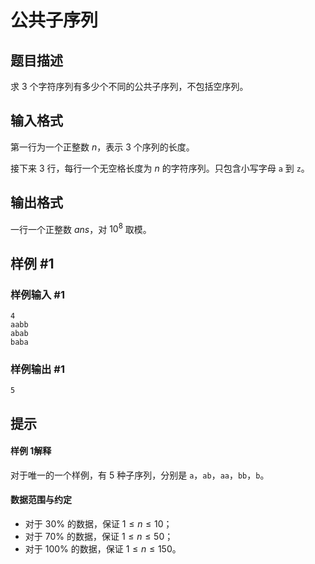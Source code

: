 # 公共子序列

## 题目描述

求 $3$ 个字符序列有多少个不同的公共子序列，不包括空序列。

## 输入格式

第一行为一个正整数 $n$，表示 $3$ 个序列的长度。

接下来 $3$ 行，每行一个无空格长度为 $n$ 的字符序列。只包含小写字母 `a` 到 `z`。

## 输出格式

一行一个正整数 $ans$，对 $10^8$ 取模。

## 样例 #1

### 样例输入 #1
```
4   
aabb   
abab   
baba
```

### 样例输出 #1

```
5
```

## 提示

#### 样例 1解释

对于唯一的一个样例，有 $5$ 种子序列，分别是 `a`，`ab`，`aa`，`bb`，`b`。

#### 数据范围与约定

- 对于 $30\%$ 的数据，保证 $1 \le n \le 10$；
- 对于 $70\%$ 的数据，保证 $1 \le n \le 50$；
- 对于 $100\%$ 的数据，保证 $1 \le n \le 150$。

